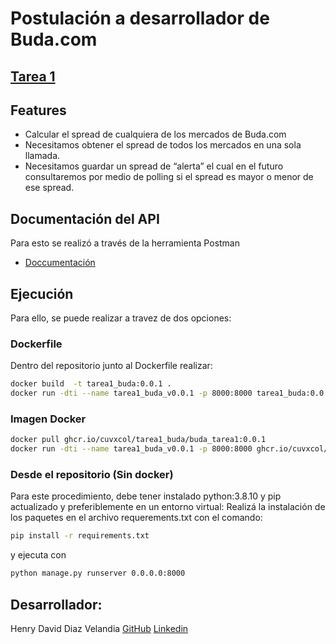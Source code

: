 # Postulación a desarrollador de Buda.com
## [Tarea 1](https://budapuntocom.notion.site/Spread-API-2fb7f25ef5344d3081c48259da05ae94)

## Features

- Calcular el spread de cualquiera de los mercados de Buda.com
- Necesitamos obtener el spread de todos los mercados en una sola llamada.
- Necesitamos guardar un spread de “alerta” el cual en el futuro consultaremos por medio de polling si el spread es mayor o menor de ese spread.

## Documentación del API

Para esto se realizó a través de la herramienta Postman

- [Doccumentación](https://documenter.getpostman.com/view/7096348/VV4uwwzY)

## Ejecución

Para ello, se puede realizar a travez de dos opciones:

### Dockerfile

Dentro del repositorio junto al Dockerfile realizar:
```sh
docker build  -t tarea1_buda:0.0.1 .
docker run -dti --name tarea1_buda_v0.0.1 -p 8000:8000 tarea1_buda:0.0.1
```

### Imagen Docker

```sh
docker pull ghcr.io/cuvxcol/tarea1_buda/buda_tarea1:0.0.1
docker run -dti --name tarea1_buda_v0.0.1 -p 8000:8000 ghcr.io/cuvxcol/tarea1_buda/buda_tarea1:0.0.1
```

### Desde el repositorio (Sin docker)
Para este procedimiento, debe tener instalado python:3.8.10 y pip actualizado y preferiblemente en un entorno virtual: Realizá la instalación de los paquetes en el archivo requerements.txt con el comando:
```sh
pip install -r requirements.txt
```

y ejecuta con 
```sh
python manage.py runserver 0.0.0.0:8000
```

## Desarrollador:
Henry David Diaz Velandia
[GitHub](https://github.com/CuvxCol)
[Linkedin](https://www.linkedin.com/in/hddiazv/)
